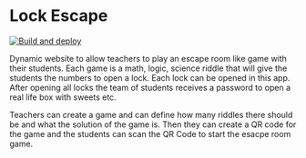 # Lock Escape

[![Build and deploy](https://github.com/jheinath/Lock-Escape/actions/workflows/main.yml/badge.svg)](https://github.com/jheinath/Lock-Escape/actions/workflows/main.yml)

Dynamic website to allow teachers to play an escape room like game with their students. Each game is a math, logic, science riddle that will give the students the numbers to open a lock. Each lock can be opened in this app. After opening all locks the team of students receives a password to open a real life box with sweets etc. 

Teachers can create a game and can define how many riddles there should be and what the solution of the game is. Then they can create a QR code for the game and the students can scan the QR Code to start the esacpe room game.
